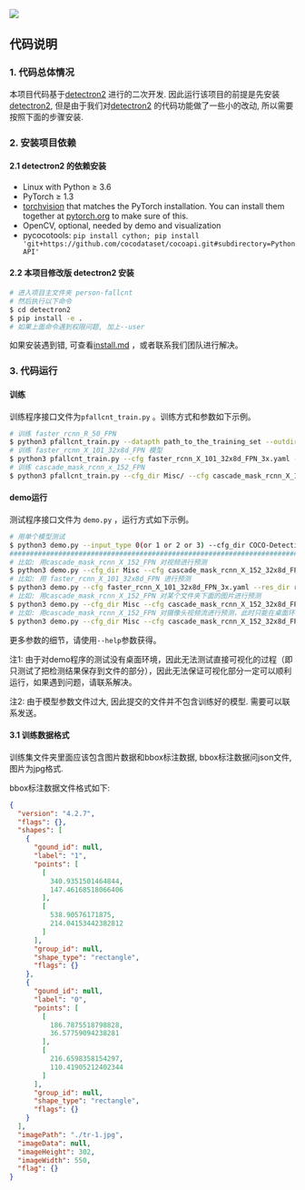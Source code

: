 ![](readme.assets/dianti_1.gif)

## 代码说明

### 1. 代码总体情况

本项目代码基于[detectron2](https://github.com/facebookresearch/detectron2) 进行的二次开发. 因此运行该项目的前提是先安装[detectron2](https://github.com/facebookresearch/detectron2), 但是由于我们对[detectron2](https://github.com/facebookresearch/detectron2) 的代码功能做了一些小的改动, 所以需要按照下面的步骤安装.

### 2. 安装项目依赖

#### 2.1 detectron2 的依赖安装

- Linux with Python ≥ 3.6
- PyTorch ≥ 1.3
- [torchvision](https://github.com/pytorch/vision/) that matches the PyTorch installation. You can install them together at [pytorch.org](https://pytorch.org/) to make sure of this.
- OpenCV, optional, needed by demo and visualization
- pycocotools: `pip install cython; pip install 'git+https://github.com/cocodataset/cocoapi.git#subdirectory=PythonAPI'`

#### 2.2 本项目修改版 detectron2 安装

```bash
# 进入项目主文件夹 person-fallcnt
# 然后执行以下命令
$ cd detectron2
$ pip install -e .
# 如果上面命令遇到权限问题, 加上--user
```

如果安装遇到错, 可查看[install.md](https://github.com/facebookresearch/detectron2/blob/master/INSTALL.md) ，或者联系我们团队进行解决。

### 3. 代码运行

#### 训练

训练程序接口文件为`pfallcnt_train.py` 。训练方式和参数如下示例。

```bash
# 训练 faster_rcnn_R_50_FPN
$ python3 pfallcnt_train.py --datapth path_to_the_training_set --outdir path_to_training_output --max_iters 200000
# 训练 faster_rcnn_X_101_32x8d_FPN 模型
$ python3 pfallcnt_train.py --cfg faster_rcnn_X_101_32x8d_FPN_3x.yaml --datapath path_to_the_training_set --outdir path_to_training_output --max_iters 200000
# 训练 cascade_mask_rcnn_x_152_FPN
$ python3 pfallcnt_train.py --cfg_dir Misc/ --cfg cascade_mask_rcnn_X_152_32x8d_FPN_IN5k_gn_dconv.yaml --datapath path_to_the_training_set --outdir path_to_training_output --max_iters 200000
```
#### demo运行

测试程序接口文件为 `demo.py` ，运行方式如下示例。

```bash
# 用单个模型测试
$ python3 demo.py --input_type 0(or 1 or 2 or 3) --cfg_dir COCO-Detection/(or Misc/) --cfg model_config_file --res_dir path_to_testing_result(can be None or "", if None or "". it requires opencv and desktop enviroment) --model_url model_file --min_size image_size --input input_file_or_directory
#########################################################################################
# 比如: 用cascade_mask_rcnn_X_152_FPN 对视频进行预测
$ python3 demo.py --cfg_dir Misc --cfg cascade_mask_rcnn_X_152_32x8d_FPN_IN5k_gn_dconv.yaml --res_dir results --model_url mmodels/cascade_x152_model.pth --input test_data/test_0.mp4
# 比如: 用 faster_rcnn_X_101_32x8d_FPN 进行预测
$ python3 demo.py --cfg faster_rcnn_X_101_32x8d_FPN_3x.yaml --res_dir results --model_url models/faster_x101_model.pth --input test_data/test_0.mp4
# 比如: 用cascade_mask_rcnn_X_152_FPN 对某个文件夹下面的图片进行预测
$ python3 demo.py --cfg_dir Misc --cfg cascade_mask_rcnn_X_152_32x8d_FPN_IN5k_gn_dconv.yaml --res_dir results --model_url mmodels/cascade_x152_model.pth --input_type 2 --input test_data/images/
# 比如: 用cascade_mask_rcnn_X_152_FPN 对摄像头视频流进行预测，此时只能在桌面环境进行可视化，不支持保存到文件。
$ python3 demo.py --cfg_dir Misc --cfg cascade_mask_rcnn_X_152_32x8d_FPN_IN5k_gn_dconv.yaml --model_url mmodels/cascade_x152_model.pth --input_type 1
```

更多参数的细节，请使用`--help`参数获得。

注1: 由于对demo程序的测试没有桌面环境，因此无法测试直接可视化的过程（即只测试了把检测结果保存到文件的部分），因此无法保证可视化部分一定可以顺利运行，如果遇到问题，请联系解决。

注2: 由于模型参数文件过大, 因此提交的文件并不包含训练好的模型.  需要可以联系发送。

#### 3.1 训练数据格式

训练集文件夹里面应该包含图片数据和bbox标注数据, bbox标注数据问json文件, 图片为jpg格式.

bbox标注数据文件格式如下:

```json
{
  "version": "4.2.7",
  "flags": {},
  "shapes": [
    {
      "gound_id": null,
      "label": "1",
      "points": [
        [
          340.9351501464844,
          147.46168518066406
        ],
        [
          538.90576171875,
          214.04153442382812
        ]
      ],
      "group_id": null,
      "shape_type": "rectangle",
      "flags": {}
    },
    {
      "gound_id": null,
      "label": "0",
      "points": [
        [
          186.7875518798828,
          36.57759094238281
        ],
        [
          216.6598358154297,
          110.41905212402344
        ]
      ],
      "group_id": null,
      "shape_type": "rectangle",
      "flags": {}
    }
  ],
  "imagePath": "./tr-1.jpg",
  "imageData": null,
  "imageHeight": 302,
  "imageWidth": 550,
  "flag": {}
}
```

